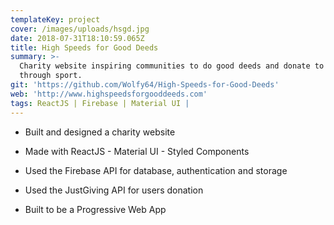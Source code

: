 ```yaml
---
templateKey: project
cover: /images/uploads/hsgd.jpg
date: 2018-07-31T18:10:59.065Z
title: High Speeds for Good Deeds
summary: >-
  Charity website inspiring communities to do good deeds and donate to charity
  through sport.
git: 'https://github.com/Wolfy64/High-Speeds-for-Good-Deeds'
web: 'http://www.highspeedsforgooddeeds.com'
tags: ReactJS | Firebase | Material UI |
---
```


- Built and designed a charity website

- Made with ReactJS - Material UI - Styled Components

- Used the Firebase API for database, authentication and storage

- Used the JustGiving API for users donation

- Built to be a Progressive Web App
